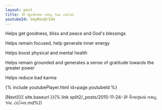 ```yaml
---
layout: post
title: ૐ શૂરસેનાય નમહ ૧૦૮ ટાઈમ્સ
youtubeId: VmyMzuQrId4
---
```

 
 
Helps get goodness, bliss and peace and God's blessings
 
Helps remain focused, help generate inner energy 
 
Helps boost physical and mental health 
 
Helps remain grounded and generates a sense of gratitude towards the greater power 
 
Helps reduce bad karma
 
 
 
 


{% include youtubePlayer.html id=page.youtubeId %}
 
[Next]({{ site.baseurl }}{% link  split2/_posts/2015-11-24-ૐ વૈખાણાયાં નમહ ૧૦૮ ટાઈમ્સ.md%})
 
